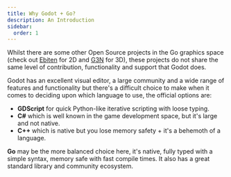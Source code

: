 ```yaml
---
title: Why Godot + Go?
description: An Introduction
sidebar:
  order: 1
---
```


Whilst there are some other Open Source projects in the Go graphics space (check out [Ebiten](https://ebitengine.org/) for 2D and [G3N](http://g3n.rocks/) for 3D), these projects do not share the same level of contribution, functionality and support that Godot does.

Godot has an excellent visual editor, a large community and a wide range of features and functionality but there's a difficult choice to make when it comes to deciding upon which language to use, the official options are:

* **GDScript** for quick Python-like iterative scripting with loose typing.
* **C#** which is well known in the game development space, but it's large and not native.
* **C++** which is native but you lose memory safety + it's a behemoth of a language.

**Go** may be the more balanced choice here, it's native, fully typed with a simple syntax, memory safe with fast compile times. It also has a great standard library and community ecosystem.
